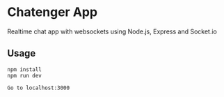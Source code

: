 # Chatenger App
Realtime chat app with websockets using Node.js, Express and Socket.io 
## Usage
```
npm install
npm run dev

Go to localhost:3000
```

